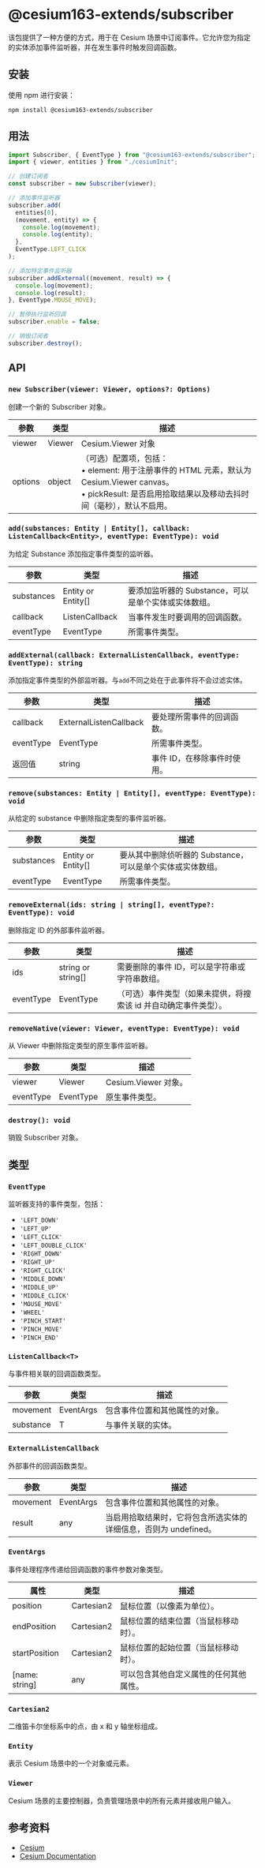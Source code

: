# @cesium163-extends/subscriber

该包提供了一种方便的方式，用于在 Cesium 场景中订阅事件。它允许您为指定的实体添加事件监听器，并在发生事件时触发回调函数。

## 安装

使用 npm 进行安装：

```
npm install @cesium163-extends/subscriber
```

## 用法

```javascript
import Subscriber, { EventType } from "@cesium163-extends/subscriber";
import { viewer, entities } from "./cesiumInit";

// 创建订阅者
const subscriber = new Subscriber(viewer);

// 添加事件监听器
subscriber.add(
  entities[0],
  (movement, entity) => {
    console.log(movement);
    console.log(entity);
  },
  EventType.LEFT_CLICK
);

// 添加特定事件监听器
subscriber.addExternal((movement, result) => {
  console.log(movement);
  console.log(result);
}, EventType.MOUSE_MOVE);

// 暂停执行监听回调
subscriber.enable = false;

// 销毁订阅者
subscriber.destroy();
```

## API

### `new Subscriber(viewer: Viewer, options?: Options)`

创建一个新的 Subscriber 对象。

| 参数    | 类型   | 描述                                                                                                                                                                     |
| ------- | ------ | ------------------------------------------------------------------------------------------------------------------------------------------------------------------------ |
| viewer  | Viewer | Cesium.Viewer 对象                                                                                                                                                       |
| options | object | （可选）配置项，包括： <br> • element: 用于注册事件的 HTML 元素，默认为 Cesium.Viewer canvas。 <br> • pickResult: 是否启用拾取结果以及移动去抖时间（毫秒），默认不启用。 |

### `add(substances: Entity | Entity[], callback: ListenCallback<Entity>, eventType: EventType): void`

为给定 Substance 添加指定事件类型的监听器。

| 参数       | 类型                   | 描述                                                 |
| ---------- | ---------------------- | ---------------------------------------------------- |
| substances | Entity or Entity[]     | 要添加监听器的 Substance，可以是单个实体或实体数组。 |
| callback   | ListenCallback<Entity> | 当事件发生时要调用的回调函数。                       |
| eventType  | EventType              | 所需事件类型。                                       |

### `addExternal(callback: ExternalListenCallback, eventType: EventType): string`

添加指定事件类型的外部监听器。与`add`不同之处在于此事件将不会过滤实体。

| 参数      | 类型                   | 描述                        |
| --------- | ---------------------- | --------------------------- |
| callback  | ExternalListenCallback | 要处理所需事件的回调函数。  |
| eventType | EventType              | 所需事件类型。              |
| 返回值    | string                 | 事件 ID，在移除事件时使用。 |

### `remove(substances: Entity | Entity[], eventType: EventType): void`

从给定的 substance 中删除指定类型的事件监听器。

| 参数       | 类型               | 描述                                                       |
| ---------- | ------------------ | ---------------------------------------------------------- |
| substances | Entity or Entity[] | 要从其中删除侦听器的 Substance，可以是单个实体或实体数组。 |
| eventType  | EventType          | 所需事件类型。                                             |

### `removeExternal(ids: string | string[], eventType?: EventType): void`

删除指定 ID 的外部事件监听器。

| 参数      | 类型               | 描述                                                             |
| --------- | ------------------ | ---------------------------------------------------------------- |
| ids       | string or string[] | 需要删除的事件 ID，可以是字符串或字符串数组。                    |
| eventType | EventType          | （可选）事件类型（如果未提供，将搜索该 id 并自动确定事件类型）。 |

### `removeNative(viewer: Viewer, eventType: EventType): void`

从 Viewer 中删除指定类型的原生事件监听器。

| 参数      | 类型      | 描述                 |
| --------- | --------- | -------------------- |
| viewer    | Viewer    | Cesium.Viewer 对象。 |
| eventType | EventType | 原生事件类型。       |

### `destroy(): void`

销毁 Subscriber 对象。

## 类型

### `EventType`

监听器支持的事件类型，包括：

- `'LEFT_DOWN'`
- `'LEFT_UP'`
- `'LEFT_CLICK'`
- `'LEFT_DOUBLE_CLICK'`
- `'RIGHT_DOWN'`
- `'RIGHT_UP'`
- `'RIGHT_CLICK'`
- `'MIDDLE_DOWN'`
- `'MIDDLE_UP'`
- `'MIDDLE_CLICK'`
- `'MOUSE_MOVE'`
- `'WHEEL'`
- `'PINCH_START'`
- `'PINCH_MOVE'`
- `'PINCH_END'`

### `ListenCallback<T>`

与事件相关联的回调函数类型。

| 参数      | 类型      | 描述                           |
| --------- | --------- | ------------------------------ |
| movement  | EventArgs | 包含事件位置和其他属性的对象。 |
| substance | T         | 与事件关联的实体。             |

### `ExternalListenCallback`

外部事件的回调函数类型。

| 参数     | 类型      | 描述                                                             |
| -------- | --------- | ---------------------------------------------------------------- |
| movement | EventArgs | 包含事件位置和其他属性的对象。                                   |
| result   | any       | 当启用拾取结果时，它将包含所选实体的详细信息，否则为 undefined。 |

### `EventArgs`

事件处理程序传递给回调函数的事件参数对象类型。

| 属性           | 类型       | 描述                                   |
| -------------- | ---------- | -------------------------------------- |
| position       | Cartesian2 | 鼠标位置（以像素为单位）。             |
| endPosition    | Cartesian2 | 鼠标位置的结束位置（当鼠标移动时）。   |
| startPosition  | Cartesian2 | 鼠标位置的起始位置（当鼠标移动时）。   |
| [name: string] | any        | 可以包含其他自定义属性的任何其他属性。 |

### `Cartesian2`

二维笛卡尔坐标系中的点，由 x 和 y 轴坐标组成。

### `Entity`

表示 Cesium 场景中的一个对象或元素。

### `Viewer`

Cesium 场景的主要控制器，负责管理场景中的所有元素并接收用户输入。

## 参考资料

- [Cesium](https://cesium.com/)
- [Cesium Documentation](https://cesium.com/docs/)
